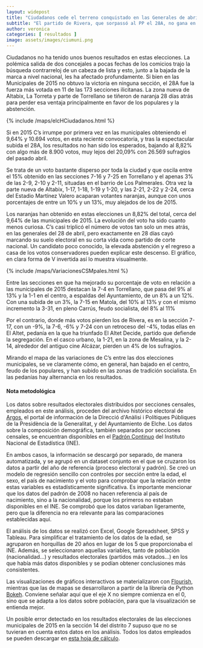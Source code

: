 ```yaml
---
layout: widepost
title: "Ciudadanos cede el terreno conquistado en las Generales de abril"
subtitle: "El partido de Rivera, que sorpassó al PP el 28A, no gana en ninguna sección estas elecciones. Pasa de los 25.569 votos de hace un mes a casi 9.000. La zona nueva de Altabix funde a rojo a excepción de Mesalina, que pasa a manos populares"
author: veronica 
categories: [ resultados ]
image: assets/images/ciumuni.png
---
```

Ciudadanos no ha tenido unos buenos resultados en estas elecciones. La polémica salida de dos concejales a pocas fechas de los comicios trajo la búsqueda contrarreloj de un cabeza de lista y esto, junto a la bajada de la marca a nivel nacional, les ha afectado profundamente. Si bien en las Municipales de 2015 no obtuvo la victoria en ninguna sección, el 28A fue la fuerza más votada en 11 de las 173 secciones ilicitanas. La zona nueva de Altabix, La Torreta y parte de Torrellano se tiñeron de naranja 28 días atrás para perder esa ventaja principalmente en favor de los populares y la abstención.

{% include /maps/elcHCiudadanos.html %}

Si en 2015 C’s irrumpe por primera vez en las municipales obteniendo el 9,64% y 10.694 votos, en esta reciente convocatoria, y tras la espectacular subida el 28A, los resultados no han sido los esperados, bajando al 8,82% con algo más de 8.900 votos, muy lejos del 20,09% con 26.569 sufragios del pasado abril.

Se trata de un voto bastante disperso por toda la ciudad y que oscila entre el 15% obtenido en las secciones 7-16 y 7-25 en Torrellano y el apenas 3% de las 2-9, 2-10 y 2-11, situadas en el barrio de Los Palmerales. Otra vez la parte nueva de Altabix, 1-17, 1-18, 1-19 y 1-20, y las 2-21, 2-22 y 2-24, cerca del Estadio Martínez Valero acaparan votantes naranjas, aunque con unos porcentajes de entre un 10% y un 13%, muy alejados de los de 2015.

<div class="flourish-embed" data-src="visualisation/337342"></div><script src="https://public.flourish.studio/resources/embed.js"></script>

Los naranjas han obtenido en estas elecciones un 8,82% del total, cerca del 9,64% de las municipales de 2015. La evolución del voto ha sido cuanto menos curiosa. C’s casi triplicó el número de votos tan solo un mes atrás, en las generales del 28 de abril, pero exactamente en 28 días cayó marcando su suelo electoral en su corta vida como partido de corte nacional. Un candidato poco conocido, la elevada abstención y el regreso a casa de los votos conservadores pueden explicar este descenso. El gráfico, en clara forma de V invertida así lo muestra visualmente.

{% include /maps/VariacionesCSMpales.html %}

Entre las secciones en que ha mejorado su porcentaje de voto en relación a las municipales de 2015 destacan la 7-4 en Torrellano, que pasa del 9% al 13% y la 1-1 en el centro, a espaldas del Ayuntamiento, de un 8% a un 12%. Con una subida de un 3%, la 7-15 en Matola, del 10% al 13% y con el mismo incremento la 3-31, en pleno Carrús, feudo socialista, del 8% al 11%

Por el contrario, donde más votos pierden los de Rivera, es en la sección 7-17, con un -9%, la 7-6, -6% y 7-24 con un retroceso del -4%, todas ellas en El Altet, pedanía en la que ha triunfado El Altet Decide, partido que defiende la segregación. En el casco urbano, la 1-21, en la zona de Mesalina, y la 2-14, alrededor del antiguo cine Alcázar, pierden un 4% de los sufragios.

Mirando el mapa de las variaciones de C’s entre las dos elecciones municipales, se ve claramente cómo, en general, han bajado en el centro, feudo de los populares, y han subido en las zonas de tradición socialista. En las pedanías hay alternancia en los resultados.
<div class="alert alert-secondary" role="alert">
  <h4 class="alert-heading">Nota metodológica</h4>
  <p>Los datos sobre resultados electorales distribuidos por secciones censales, empleados en este análisis, proceden del archivo histórico electoral de <a href="http://www.argos.gva.es/ahe/val/buscaEleccionesV.html">Argos</a>, el portal de información de la Direcció d'Anàlisi i Polítiques Públiques de la Presidència de la Generalitat, y del Ayuntamiento de Elche. Los datos sobre la composición demográfica, también separados por secciones censales, se encuentran disponibles en el <a href="http://www.ine.es/dyngs/INEbase/es/operacion.htm?c=Estadistica_C&cid=1254736177012&menu=resultados&idp=1254734710990">Padrón Continuo</a> del Instituto Nacional de Estadística (INE).</p>
  <p>En ambos casos, la información se descargó por separado, de manera automatizada, y se agrupó en un dataset conjunto en el que se cruzaron los datos a partir del año de referencia (proceso electoral y padrón). Se creó un modelo de regresión sencillo con controles por sección entre la edad, el sexo, el país de nacimiento y el voto para comprobar que la relación entre estas variables es estadísticamente significativa. Es importante mencionar que los datos del padrón de 2008 no hacen referencia al país de nacimiento, sino a la nacionalidad, porque los primeros no estaban disponibles en el INE. Se comprobó que los datos variaban ligeramente, pero que la diferencia no era relevante para las comparaciones establecidas aquí.
</p>
  <p>El análisis de los datos se realizó con Excel, Google Spreadsheet, SPSS y Tableau. Para simplificar el tratamiento de los datos de la edad, se agruparon en horquillas de 20 años en lugar de los 5 que proporcionaba el INE. Además, se seleccionaron aquellas variables, tanto de población (nacionalidad…) y resultados electorales (partidos más votados…) en los que había más datos disponibles y se podían obtener conclusiones más consistentes.</p>
  <p>Las visualizaciones de gráficos interactivos se materializaron con <a href="https://flourish.studio/">Flourish</a>, mientras que las de mapas se desarrollaron a partir de la librería de Python <a href="https://bokeh.pydata.org/en/latest/">Bokeh</a>. Conviene señalar aquí que el eje X no siempre comienza en el 0, sino que se adapta a los datos sobre población, para que la visualización se entienda mejor.</p> 
  <p>Un posible error detectado en los resultados electorales de las elecciones municipales de 2015 en la sección 14 del distrito 7 supuso que no se tuvieran en cuenta estos datos en los análisis. Todos los datos empleados se pueden descargar en <a href="https://docs.google.com/spreadsheets/d/1KQXKOpb7Vh9nDM5oFVVR9pdp17jLWdkJoz7ND52hhcU/edit?usp=sharing">esta hoja de cálculo</a>.</p>
</div>